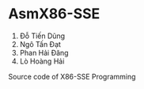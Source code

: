 # AsmX86-SSE
1. Đỗ Tiến Dũng
2. Ngô Tấn Đạt
3. Phan Hải Đăng
4. Lò Hoàng Hải

Source code of X86-SSE Programming
